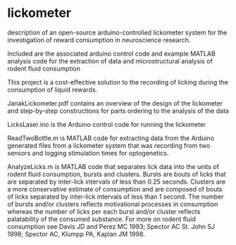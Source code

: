 # lickometer
description of an open-source arduino-controlled lickometer system for the investigation of reward consumption in neuroscience research. 


Included are the associated arduino control code and example MATLAB analysis code for the extraction of data and 
microstructural analysis of rodent fluid consumption


This project is a cost-effective solution to the recording of licking during the consumption of liquid rewards.

JanakLickometer.pdf contains an overview of the design of the lickometer and step-by-step constructions for parts ordering to the analysis
of the data

LicksLaser.ino is the Arduino control code for running the lickometer

ReadTwoBottle.m is MATLAB code for extracting data from the Arduino generated files from a lickometer system that was recording from
two sensors and logging stimulation times for optogenetics.

AnalyzeLicks.m is MATLAB code that separates lick data into the units of rodent fluid consumption, bursts and clusters. Bursts are bouts of licks that are separated by inter-lick intervals of less than 0.25 seconds. Clusters are a more conservative estimate of consumption 
and are composed of bouts of licks separated by inter-lick intervals of less than 1 second. The number of bursts and/or clusters reflects
motivational processes in consumption whereas the number of licks per each burst and/or cluster reflects palatability of the consumed
substance. For more on rodent fluid consumption see Davis JD and Perez MC 1993; Spector AC St. John SJ 1998;  Spector AC, Klumpp PA, Kaplan JM 1998.

